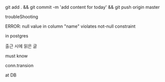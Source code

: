 
git add . && git commit -m 'add content for today' && git push origin master

troubleShooting

ERROR: null value in column "name" violates not-null constraint 

in postgres


출근 시에 읽은 글 

must know 

conn.transion


at DB 
